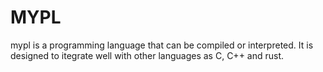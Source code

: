 # MYPL

mypl is a programming language that can be compiled or interpreted. It is designed to itegrate well with other languages as C, C++ and rust.